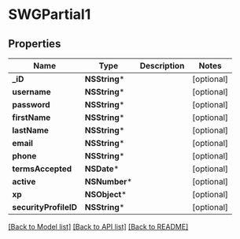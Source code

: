 # SWGPartial1

## Properties
Name | Type | Description | Notes
------------ | ------------- | ------------- | -------------
**_iD** | **NSString*** |  | [optional] 
**username** | **NSString*** |  | [optional] 
**password** | **NSString*** |  | [optional] 
**firstName** | **NSString*** |  | [optional] 
**lastName** | **NSString*** |  | [optional] 
**email** | **NSString*** |  | [optional] 
**phone** | **NSString*** |  | [optional] 
**termsAccepted** | **NSDate*** |  | [optional] 
**active** | **NSNumber*** |  | [optional] 
**xp** | **NSObject*** |  | [optional] 
**securityProfileID** | **NSString*** |  | [optional] 

[[Back to Model list]](../README.md#documentation-for-models) [[Back to API list]](../README.md#documentation-for-api-endpoints) [[Back to README]](../README.md)


